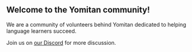 ## Welcome to the Yomitan community!
We are a community of volunteers behind Yomitan dedicated to helping language learners succeed.

Join us on [our Discord](https://discord.gg/eCKjNuXW) for more discussion.
